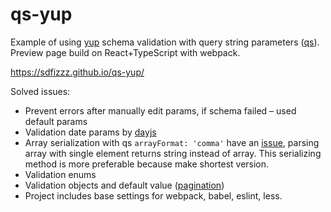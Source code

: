# qs-yup

Example of using [yup](https://www.npmjs.com/package/yup) schema validation with query string parameters ([qs](https://github.com/ljharb/qs)). 
Preview page build on React+TypeScript with webpack.

https://sdfizzz.github.io/qs-yup/

Solved issues:
* Prevent errors after manually edit params, if schema failed – used default params
* Validation date params by [dayjs](https://www.npmjs.com/package/dayjs)
* Array serialization with qs `arrayFormat: 'comma'` have an [issue](https://github.com/ljharb/qs/issues/315), parsing array with single element returns string instead of array. This serializing method is more preferable because make shortest version.
* Validation enums
* Validation objects and default value ([pagination](https://github.com/sdfizzz/qs-yup/blob/main/src/components/ControlsPanel/components/PaginationControl.tsx))
* Project includes base settings for webpack, babel, eslint, less.
